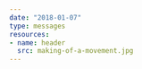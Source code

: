 ```yaml
---
date: "2018-01-07"
type: messages
resources: 
- name: header
  src: making-of-a-movement.jpg
---
```


